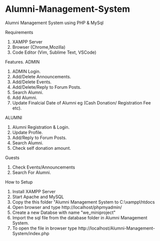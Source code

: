 # Alumni-Management-System
Alumni Management System using PHP &amp; MySql

Requirements
1. XAMPP Server
2. Browser (Chrome,Mozilla)
3. Code Editor (Vim, Sublime Text, VSCode)

Features.
ADMIN
1. ADMIN Login.
2. Add/Delete Announcements.
3. Add/Delete Events.
4. Add/Delete/Reply to Forum Posts.
5. Search Alumni.
6. Add Alumni.
7. Update Finalcial Date of Alumni eg (Cash Donation/ Registration Fee etc).

ALUMNI
1. Alumni Registration & Login.
2. Update Profile.
3. Add/Reply to Forum Posts.
4. Search Alumni.
5. Check self donation amount.

Guests
1. Check Events/Announcements
2. Search For Alumni.


How to Setup
1. Install XAMPP Server
2. Start Apache and MySQL
3. Copy the this folder "Alumni Management System to C:\xampp\htdocs
4. Open browser and type http://localhost/phpmyadmin/
5. Create a new Databse with name "we_miniproject"
6. Import the sql file from the database folder in Alumni Management System.
7. To open the file in browser type
 http://localhost/Alumni-Management-System/index.php
